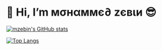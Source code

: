 # 👋 Hi, I’m мσнαммє∂ zєвιи 😎

[![mzebin's GitHub stats](https://github-readme-stats.vercel.app/api?username=mzebin&count_private=true&border_radius=20&show_icons=true&theme=dracula)](https://github.com/anuraghazra/github-readme-stats)

[![Top Langs](https://github-readme-stats.vercel.app/api/top-langs/?username=mzebin&count_private=true&border_radius=20&show_icons=true&theme=dracula)](https://github.com/anuraghazra/github-readme-stats)

